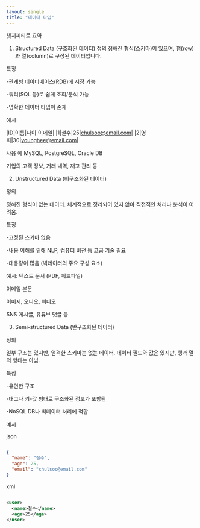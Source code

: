 ```yaml
---
layout: single
title: "데이터 타입"
---
```


챗지피티로 요약

1. Structured Data (구조화된 데이터)
정의
정해진 형식(스키마)이 있으며, 행(row)과 열(column)로 구성된 데이터입니다.

특징

-관계형 데이터베이스(RDB)에 저장 가능

-쿼리(SQL 등)로 쉽게 조회/분석 가능

-명확한 데이터 타입이 존재

예시

|ID|이름|나이|이메일|
|1|철수|25|chulsoo@email.com|
|2|영희|30|younghee@email.com|

사용 예
MySQL, PostgreSQL, Oracle DB

기업의 고객 정보, 거래 내역, 재고 관리 등


 2. Unstructured Data (비구조화된 데이터)

정의

정해진 형식이 없는 데이터. 체계적으로 정리되어 있지 않아 직접적인 처리나 분석이 어려움.

특징

-고정된 스키마 없음

-내용 이해를 위해 NLP, 컴퓨터 비전 등 고급 기술 필요

-대용량이 많음 (빅데이터의 주요 구성 요소)

예시:
텍스트 문서 (PDF, 워드파일)

이메일 본문

이미지, 오디오, 비디오

SNS 게시글, 유튜브 댓글 등



3. Semi-structured Data (반구조화된 데이터)

정의

일부 구조는 있지만, 엄격한 스키마는 없는 데이터. 데이터 필드와 값은 있지만, 행과 열의 형태는 아님.

특징

-유연한 구조

-태그나 키-값 형태로 구조화된 정보가 포함됨

-NoSQL DB나 빅데이터 처리에 적합

예시

json
```json

{
  "name": "철수",
  "age": 25,
  "email": "chulsoo@email.com"
}
```

xml
```xml

<user>
  <name>철수</name>
  <age>25</age>
</user>
```

